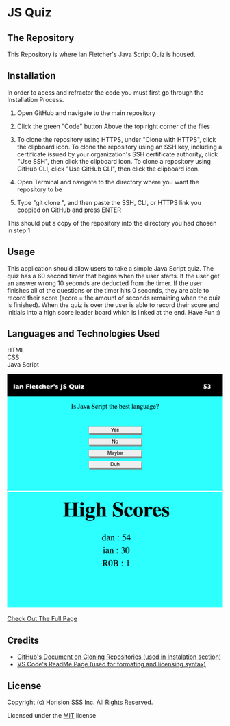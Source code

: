 # JS Quiz

## The Repository 
This Repository is where Ian Fletcher's Java Script Quiz is housed. 

## Installation
In order to acess and refractor the code you must first go through the Installation Process.

1) Open GitHub and navigate to the main repository 

2) Click the green "Code" button Above the top right corner of the files 

3) To clone the repository using HTTPS, under "Clone with HTTPS", click the clipboard icon. To clone the repository using an SSH key, including a certificate issued by your organization's SSH certificate authority, click "Use SSH", then click the clipboard icon. To clone a repository using GitHub CLI, click "Use GitHub CLI", then click the clipboard icon.

4) Open Terminal and navigate to the directory where you want the repository to be 

5) Type "git clone ", and then paste the SSH, CLI, or HTTPS link you coppied on GitHub and press ENTER 

This should put a copy of the repository into the directory you had chosen in step 1

## Usage
This application should allow users to take a simple Java Script quiz. The quiz has a 60 second timer that begins when the user starts. If the user get an answer wrong 10 seconds are deducted from the timer. If the user finishes all of the questions or the timer hits 0 seconds, they are able to record their score (score = the amount of seconds remaining when the quiz is finished). When the quiz is over the user is able to record their score and initials into a high score leader board which is linked at the end. Have Fun :)
## Languages and Technologies Used
HTML <br />
CSS <br />
Java Script <br />



![Quiz Main Page Photo](Assets/images/JSquiz1.png)
![Quiz Photo 2](Assets/images/JSquiz2.png)

[Check Out The Full Page](https://ianfletcher314.github.io/JSquiz/)

## Credits

- [GitHub's Document on Cloning Repositories (used in Instalation section)](https://docs.github.com/en/github/creating-cloning-and-archiving-repositories/cloning-a-repository) 
- [VS Code's ReadMe Page (used for formating and licensing syntax)](https://github.com/microsoft/vscode/blob/master/README.md)

## License 

Copyright (c) Horision SSS Inc. All Rights Reserved.

Licensed under the [MIT](license.txt) license

